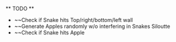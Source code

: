 ** TODO **

* ~~Check if Snake hits Top/right/bottom/left wall
* ~~Generate Apples randomly w/o interfering in Snakes Siloutte
* ~~Check if Snake hits Apple
